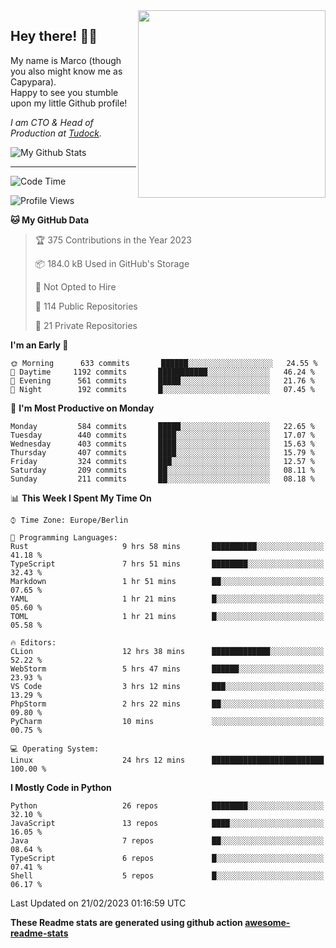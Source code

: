 <img src="https://capypara.de/para_logo.png?a=13" align="right" width="300">

## Hey there! 👋🙃
My name is Marco (though you also might know me as Capypara).  
Happy to see you stumble upon my little Github profile!

*I am CTO & Head of Production at <a href="http://tudock.de">Tudock</a>.*


![My Github Stats](https://github-readme-stats.vercel.app/api?username=theCapypara&show_icons=true&title_color=8ea106&text_color=ffffff&icon_color=8ea106&bg_color=2F343F&hide_border=1)

---
<!--START_SECTION:waka-->
![Code Time](http://img.shields.io/badge/Code%20Time-2%2C155%20hrs%201%20min-blue)

![Profile Views](http://img.shields.io/badge/Profile%20Views-3-blue)

**🐱 My GitHub Data** 

> 🏆 375 Contributions in the Year 2023
 > 
> 📦 184.0 kB Used in GitHub's Storage 
 > 
> 🚫 Not Opted to Hire
 > 
> 📜 114 Public Repositories 
 > 
> 🔑 21 Private Repositories  
 > 
**I'm an Early 🐤** 

```text
🌞 Morning      633 commits       ██████░░░░░░░░░░░░░░░░░░░   24.55 % 
🌆 Daytime     1192 commits       ███████████░░░░░░░░░░░░░░   46.24 % 
🌃 Evening      561 commits       █████░░░░░░░░░░░░░░░░░░░░   21.76 % 
🌙 Night        192 commits       █░░░░░░░░░░░░░░░░░░░░░░░░   07.45 % 

```
📅 **I'm Most Productive on Monday** 

```text
Monday         584 commits       █████░░░░░░░░░░░░░░░░░░░░   22.65 % 
Tuesday        440 commits       ████░░░░░░░░░░░░░░░░░░░░░   17.07 % 
Wednesday      403 commits       ████░░░░░░░░░░░░░░░░░░░░░   15.63 % 
Thursday       407 commits       ████░░░░░░░░░░░░░░░░░░░░░   15.79 % 
Friday         324 commits       ███░░░░░░░░░░░░░░░░░░░░░░   12.57 % 
Saturday       209 commits       ██░░░░░░░░░░░░░░░░░░░░░░░   08.11 % 
Sunday         211 commits       ██░░░░░░░░░░░░░░░░░░░░░░░   08.18 % 

```


📊 **This Week I Spent My Time On** 

```text
⌚︎ Time Zone: Europe/Berlin

💬 Programming Languages: 
Rust                     9 hrs 58 mins       ██████████░░░░░░░░░░░░░░░   41.18 % 
TypeScript               7 hrs 51 mins       ████████░░░░░░░░░░░░░░░░░   32.43 % 
Markdown                 1 hr 51 mins        ██░░░░░░░░░░░░░░░░░░░░░░░   07.65 % 
YAML                     1 hr 21 mins        █░░░░░░░░░░░░░░░░░░░░░░░░   05.60 % 
TOML                     1 hr 21 mins        █░░░░░░░░░░░░░░░░░░░░░░░░   05.58 % 

🔥 Editors: 
CLion                    12 hrs 38 mins      █████████████░░░░░░░░░░░░   52.22 % 
WebStorm                 5 hrs 47 mins       ██████░░░░░░░░░░░░░░░░░░░   23.93 % 
VS Code                  3 hrs 12 mins       ███░░░░░░░░░░░░░░░░░░░░░░   13.29 % 
PhpStorm                 2 hrs 22 mins       ██░░░░░░░░░░░░░░░░░░░░░░░   09.80 % 
PyCharm                  10 mins             ░░░░░░░░░░░░░░░░░░░░░░░░░   00.75 % 

💻 Operating System: 
Linux                    24 hrs 12 mins      █████████████████████████   100.00 % 

```

**I Mostly Code in Python** 

```text
Python                   26 repos            ████████░░░░░░░░░░░░░░░░░   32.10 % 
JavaScript               13 repos            ████░░░░░░░░░░░░░░░░░░░░░   16.05 % 
Java                     7 repos             ██░░░░░░░░░░░░░░░░░░░░░░░   08.64 % 
TypeScript               6 repos             █░░░░░░░░░░░░░░░░░░░░░░░░   07.41 % 
Shell                    5 repos             █░░░░░░░░░░░░░░░░░░░░░░░░   06.17 % 

```



 Last Updated on 21/02/2023 01:16:59 UTC
<!--END_SECTION:waka-->

**These Readme stats are generated using github action [awesome-readme-stats](https://github.com/anmol098/waka-readme-stats)**
